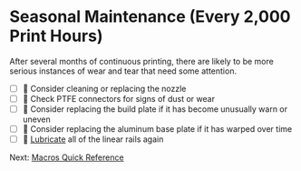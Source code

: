 # Seasonal Maintenance (Every 2,000 Print Hours)
After several months of continuous printing, there are likely to be more serious instances of wear and tear that need some attention. 

- [ ] 🔨 Consider cleaning or replacing the nozzle
- [ ] 🙂 Check PTFE connectors for signs of dust or wear
- [ ] 🥇 Consider replacing the build plate if it has become unusually warn or uneven
- [ ] 🥇 Consider replacing the aluminum base plate if it has warped over time
- [ ] 🔨 [Lubricate](https://github.com/500Foods/WelcomeToTroodon/blob/main/docs/level_1/lubrication.md) all of the linear rails again

Next: [Macros Quick Reference](https://github.com/500Foods/WelcomeToTroodon#macros-quick-reference)
